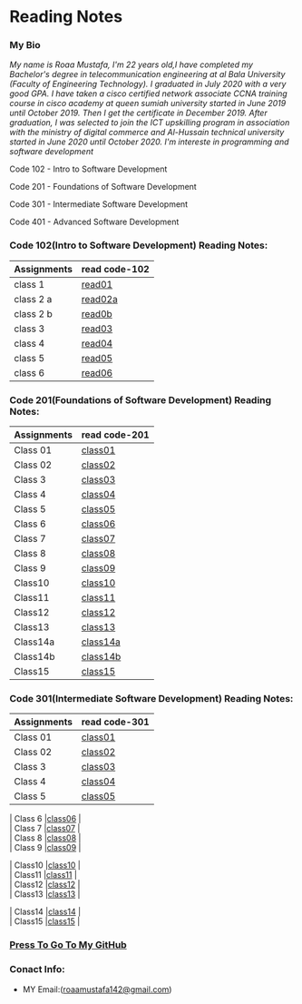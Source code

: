 
# Reading Notes
###  My Bio
*My name is Roaa Mustafa, I'm 22 years old,I have completed my Bachelor's degree in telecommunication engineering at al Bala University (Faculty of Engineering Technology).
I graduated in July 2020 with a very good GPA.
I have taken a cisco certified network associate CCNA training course in cisco academy at queen sumiah university started in June 2019 until October 2019. Then I get the certificate in December 2019.
After graduation, I was selected to join the ICT upskilling program in association with the ministry of digital commerce and Al-Hussain technical university started in June 2020 until October 2020.
I'm intereste in programming and software development*

Code 102 - Intro to Software Development

Code 201 - Foundations of Software Development

Code 301 - Intermediate Software Development

Code 401 - Advanced Software Development

### Code 102(Intro to Software Development) Reading Notes:
|Assignments |     read code-102    |  
|----------- | ---------------------|     
|class 1     | [read01](read01.md)  |   
|class 2 a   | [read02a](read02a.md)|   
|class 2 b   | [read0b](read02b.md) |   
|class 3     | [read03](read03.md)  |   
|class 4     | [read04](read04.md)  |    
|class 5     | [read05](read05.md)  |   
|class 6     | [read06](read06.md)  |

### Code 201(Foundations of Software Development) Reading Notes:
|Assignments |     read code-201      |                                                  
|----------- |------------------------|   
|  Class 01  |[class01](class-01.md)  |                                             
|  Class 02  |[class02](class02.md)   |                                           
|  Class 3   |[class03](class-03.md)  |                                          
|  Class 4   |[class04](class-04.md)  |      
|  Class 5   |[class05](class-05.md)  |
|  Class 6   |[class06](class-06.md)  |           
|  Class 7   |[class07](class-07.md)  |   
|  Class 8   |[class08](class-08.md)  |       
|  Class 9   |[class09](class-09.md)  | 
|  Class10   |[class10](class-10.md)  |  
|  Class11   |[class11](class-11.md)  |             
|  Class12   |[class12](class-12.md)  |                               
|  Class13   |[class13](class-13.md)  |
|  Class14a  |[class14a](class-14a.md)|        
|  Class14b  |[class14b](class-14b.md)|
|  Class15   |[class15](class-15.md)  |

### Code 301(Intermediate Software Development) Reading Notes:
|Assignments |     read code-301         |                                                  
|----------- |---------------------------|   
|  Class 01  |[class01](class301-01.md)  |                                             
|  Class 02  |[class02](class301-02.md)  |                                           
|  Class 3   |[class03](class301-03.md)  |                                          
|  Class 4   |[class04](class301-04.md)  |      
|  Class 5   |[class05](class301-05.md)  |

|  Class 6   |[class06](class301-06.md)  |           
|  Class 7   |[class07](class301-07.md)  |   
|  Class 8   |[class08](class301-08.md)  |       
|  Class 9   |[class09](class301-09.md)  | 

|  Class10   |[class10](class301-10.md)  |  
|  Class11   |[class11](class301-11.md)  |             
|  Class12   |[class12](clas301-12.md)   |                               
|  Class13   |[class13](class301-13.md)  |

|  Class14   |[class14](class301-14.md)  |        
|  Class15   |[class15](class301-15.md)  |

### [Press To Go To My GitHub](https://github.com/RoaaMustafa)

### Conact Info:
* MY Email:(roaamustafa142@gmail.com)


